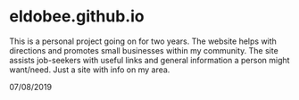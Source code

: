 # eldobee.github.io
This is a personal project going on for two years. The website helps with directions and promotes small businesses within my
community. The site assists job-seekers with useful links and general information a person might want/need. Just a site with
info on my area.

07/08/2019
